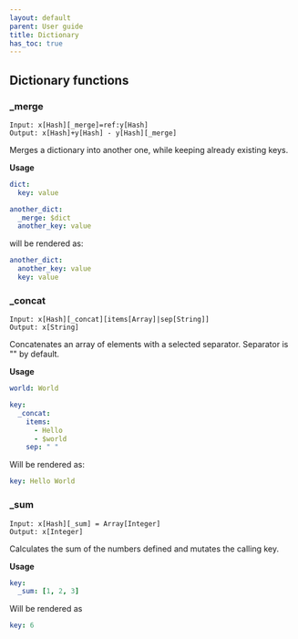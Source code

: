 ```yaml
---
layout: default
parent: User guide
title: Dictionary
has_toc: true
---
```


## Dictionary functions

### _merge
```
Input: x[Hash][_merge]=ref:y[Hash]
Output: x[Hash]+y[Hash] - y[Hash][_merge]
```

Merges a dictionary into another one, while keeping already existing keys.

**Usage**
```yaml
dict:
  key: value

another_dict:
  _merge: $dict
  another_key: value
```

will be rendered as:

```yaml
another_dict:
  another_key: value
  key: value
```

### _concat
```
Input: x[Hash][_concat][items[Array]|sep[String]]
Output: x[String]
```

Concatenates an array of elements with a selected separator. Separator is "" by default.

**Usage**

```yaml
world: World

key:
  _concat:
    items:
      - Hello
      - $world 
    sep: " "
```

Will be rendered as:

```yaml
key: Hello World
```

### _sum

```
Input: x[Hash][_sum] = Array[Integer]
Output: x[Integer]
```

Calculates the sum of the numbers defined and mutates the calling key.

**Usage**
```yaml
key:
  _sum: [1, 2, 3]
```

Will be rendered as

```yaml
key: 6
```